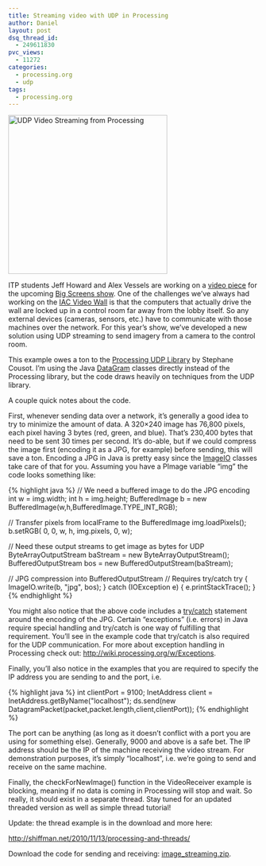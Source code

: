 ```yaml
---
title: Streaming video with UDP in Processing
author: Daniel
layout: post
dsq_thread_id:
  - 249611830
pvc_views:
  - 11272
categories:
  - processing.org
  - udp
tags:
  - processing.org
---
```

<p><a data-flickr-embed="true"  href="https://www.flickr.com/photos/shiffman/5172329510/in/photostream/" title="UDP Video Streaming from Processing"><img src="https://farm5.staticflickr.com/4060/5172329510_db3004025f_z.jpg" width="320" alt="UDP Video Streaming from Processing"></a><script async src="//embedr.flickr.com/assets/client-code.js" charset="utf-8"></script></p>
<p>ITP students Jeff Howard and Alex Vessels are working on a <a href="http://itp.nyu.edu/~arv224/blog/?p=234">video piece</a> for the upcoming <a href="http://itp.nyu.edu/bigscreens2010/">Big Screens show</a>.  One of the challenges we&#8217;ve always had working on the <a href="http://en.wikipedia.org/wiki/IAC_Video_Wall">IAC Video Wall</a> is that the computers that actually drive the wall are locked up in a control room far away from the lobby itself.  So any external devices (cameras, sensors, etc.) have to communicate with those machines over the network.  For this year&#8217;s show, we&#8217;ve developed a new solution using UDP streaming to send imagery from a camera to the control room. </p>
<p>This example owes a ton to the <a href="http://ubaa.net/shared/processing/udp/">Processing UDP Library</a> by Stephane Cousot.  I&#8217;m using the Java <a href="http://download.oracle.com/javase/tutorial/networking/datagrams/index.html">DataGram</a> classes directly instead of the Processing library, but the code draws heavily on techniques from the UDP library.</p>
<p>A couple quick notes about the code.  </p>
<p>First, whenever sending data over a network, it&#8217;s generally a good idea to try to minimize the amount of data.  A 320&#215;240 image has 76,800 pixels, each pixel having 3 bytes (red, green, and blue).  That&#8217;s 230,400 bytes that need to be sent 30 times per second.  It&#8217;s do-able, but if we could compress the image first (encoding it as a JPG, for example) before sending, this will save a ton.   Encoding a JPG in Java is pretty easy since the <a href="http://download.oracle.com/javase/1.4.2/docs/api/javax/imageio/ImageIO.html">ImageIO</a> classes take care of that for you.  Assuming you have a PImage variable &#8220;img&#8221; the code looks something like:</p>

{% highlight java %}
  // We need a buffered image to do the JPG encoding
  int w = img.width;
  int h = img.height;
  BufferedImage b = new BufferedImage(w,h,BufferedImage.TYPE_INT_RGB);

  // Transfer pixels from localFrame to the BufferedImage
  img.loadPixels();
  b.setRGB( 0, 0, w, h, img.pixels, 0, w);

  // Need these output streams to get image as bytes for UDP
  ByteArrayOutputStream baStream = new ByteArrayOutputStream();
  BufferedOutputStream bos = new BufferedOutputStream(baStream);

  // JPG compression into BufferedOutputStream
  // Requires try/catch
  try {
    ImageIO.write(b, "jpg", bos);
  } catch (IOException e) {
    e.printStackTrace();
  }
{% endhighlight %}
<p>You might also notice that the above code includes a <a href="http://download.oracle.com/javase/tutorial/essential/exceptions/">try/catch</a> statement around the encoding of the JPG.  Certain &#8220;exceptions&#8221; (i.e. errors) in Java require special handling and try/catch is one way of fulfilling that requirement.  You&#8217;ll see in the example code that try/catch is also required for the UDP communication.  For more about exception handling in Processing check out: <a href="http://wiki.processing.org/w/Exceptions">http://wiki.processing.org/w/Exceptions</a>.</p>
<p>Finally, you&#8217;ll also notice in the examples that you are required to specify the IP address you are sending to and the port, i.e.</p>
{% highlight java %}
int clientPort = 9100; 
InetAddress client =  InetAddress.getByName("localhost"); 
ds.send(new DatagramPacket(packet,packet.length,client,clientPort));
{% endhighlight %}
<p>The port can be anything (as long as it doesn&#8217;t conflict with a port you are using for something else).  Generally, 9000 and above is a safe bet.   The IP address should be the IP of the machine receiving the video stream.  For demonstration purposes, it&#8217;s simply &#8220;localhost&#8221;, i.e. we&#8217;re going to send and receive on the same machine.</p>
<p>Finally, the checkForNewImage() function in the VideoReceiver example is blocking, meaning if no data is coming in Processing will stop and wait.  So really, it should exist in a separate thread.  Stay tuned for an updated threaded version as well as simple thread tutorial!</p>
<p>Update: the thread example is in the download and more here: </p>
<p><a href="http://shiffman.net/2010/11/13/processing-and-threads/">http://shiffman.net/2010/11/13/processing-and-threads/</a></p>
<p>Download the code for sending and receiving: <a href="http://shiffman.net/p5/image_streaming.zip">image_streaming.zip</a>.</p>

